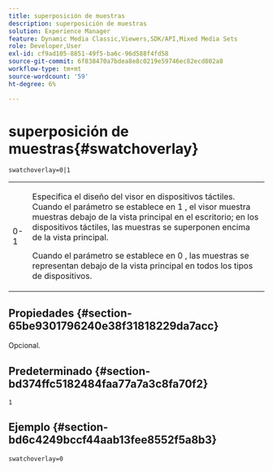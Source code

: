 ```yaml
---
title: superposición de muestras
description: superposición de muestras
solution: Experience Manager
feature: Dynamic Media Classic,Viewers,SDK/API,Mixed Media Sets
role: Developer,User
exl-id: cf9ad105-8851-49f5-ba6c-96d588f4fd58
source-git-commit: 6f838470a7bdea8e8c0219e59746ec82ecd802a8
workflow-type: tm+mt
source-wordcount: '59'
ht-degree: 6%

---
```


# superposición de muestras{#swatchoverlay}

`swatchoverlay=0|1`

<table id="table_9B98C97485DD4DEB8A6ECBCE8DF6B886"> 
 <tbody> 
  <tr> 
   <td colname="col1"> <p> <span class="codeph"> 0-1 </span> </p> </td> 
   <td colname="col2"> <p>Especifica el diseño del visor en dispositivos táctiles. Cuando el parámetro se establece en <span class="codeph"> 1 </span>, el visor muestra muestras debajo de la vista principal en el escritorio; en los dispositivos táctiles, las muestras se superponen encima de la vista principal. </p> <p>Cuando el parámetro se establece en <span class="codeph"> 0 </span>, las muestras se representan debajo de la vista principal en todos los tipos de dispositivos. </p> </td> 
  </tr> 
 </tbody> 
</table>

## Propiedades {#section-65be9301796240e38f31818229da7acc}

Opcional.

## Predeterminado {#section-bd374ffc5182484faa77a7a3c8fa70f2}

`1`

## Ejemplo {#section-bd6c4249bccf44aab13fee8552f5a8b3}

`swatchoverlay=0`
